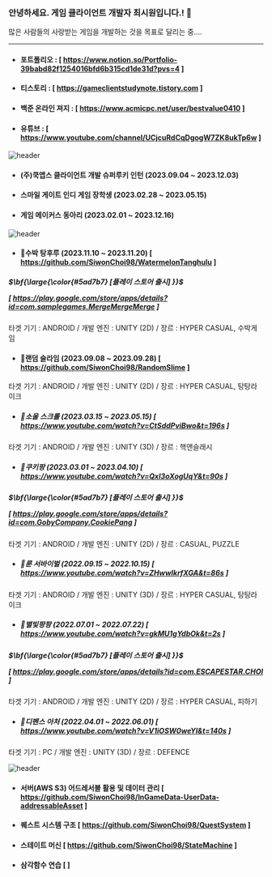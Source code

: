 ### 안녕하세요. 게임 클라이언트 개발자 최시원입니다.! 👋
많은 사람들의 사랑받는 게임을 개발하는 것을 목표로 달리는 중....


------------------------
- #### 포트폴리오 : [ https://www.notion.so/Portfolio-39babd82f1254016bfd6b315cd1de31d?pvs=4 ] 

- #### 티스토리 : [ https://gameclientstudynote.tistory.com ] 

- #### 백준 온라인 져지 : [ https://www.acmicpc.net/user/bestvalue0410 ]

- #### 유튜브 : [ https://www.youtube.com/channel/UCjcuRdCqDgogW7ZK8ukTp6w ]
<!--
**SiwonChoi98/SiwonChoi98** is a ✨ _special_ ✨ repository because its `README.md` (this file) appears on your GitHub profile.

Here are some ideas to get you started:

- 🔭 I’m currently working on ...
- 🌱 I’m currently learning ...
- 👯 I’m looking to collaborate on ...
- 🤔 I’m looking for help with ...
- 💬 Ask me about ...
- 📫 How to reach me: ...
- 😄 Pronouns: ...
- ⚡ Fun fact: ...
--> 


![header](https://capsule-render.vercel.app/api?type=cylinder&color=101010&height=50&section=header&text=😄활동내역&fontColor=ffffff&fontSize=30&animation=fadeIn&fontAlignY=55)

- #### (주)쿡앱스 클라이언트 개발 슈퍼루키 인턴 (2023.09.04 ~ 2023.12.03)
- #### 스마일 게이트 인디 게임 장학생 (2023.02.28 ~ 2023.05.15)
- #### 게임 메이커스 동아리 (2023.02.01 ~ 2023.12.16)

![header](https://capsule-render.vercel.app/api?type=cylinder&color=101010&height=50&section=header&text=⚡프로젝트&fontColor=ffffff&fontSize=30&animation=fadeIn&fontAlignY=55)

- #### 🌱수박 탕후루 (2023.11.10 ~ 2023.11.20) [ https://github.com/SiwonChoi98/WatermelonTanghulu ]
##### <p>$\bf{\large{\color{#5ad7b7} [플레이 스토어 출시] }}$</p> [ https://play.google.com/store/apps/details?id=com.samplegames.MergeMergeMerge ]
타겟 기기 : ANDROID / 개발 엔진 : UNITY (2D) / 장르 : HYPER CASUAL, 수박게임

- #### 🌱랜덤 슬라임 (2023.09.08 ~ 2023.09.28) [ https://github.com/SiwonChoi98/RandomSlime ]
타겟 기기 : ANDROID / 개발 엔진 : UNITY (2D) / 장르 : HYPER CASUAL, 탕탕라이크

- ##### 🌱소울 스크롤 (2023.03.15 ~ 2023.05.15) [ https://www.youtube.com/watch?v=CtSddPviBwo&t=196s ] 
타겟 기기 : ANDROID / 개발 엔진 : UNITY (3D) / 장르 : 핵앤슬래시 

- ##### 🌱쿠키팡 (2023.03.01 ~ 2023.04.10) [ https://www.youtube.com/watch?v=Qxl3oXogUqY&t=90s ]
##### <p>$\bf{\large{\color{#5ad7b7} [플레이 스토어 출시] }}$</p>  [ https://play.google.com/store/apps/details?id=com.GobyCompany.CookiePang ]
타겟 기기 : ANDROID / 개발 엔진 : UNITY (2D) / 장르 : CASUAL, PUZZLE

- ##### 🌱룬 서바이벌 (2022.09.15 ~ 2022.10.15) [ https://www.youtube.com/watch?v=ZHwwIkrfXGA&t=86s ]
타겟 기기 : ANDROID / 개발 엔진 : UNITY (3D) / 장르 : HYPER CASUAL, 탕탕라이크

- ##### 🌱별빛팡팡 (2022.07.01 ~ 2022.07.22) [ https://www.youtube.com/watch?v=gkMU1gYdbOk&t=2s ]
##### <p>$\bf{\large{\color{#5ad7b7} [플레이 스토어 출시] }}$</p> [ https://play.google.com/store/apps/details?id=com.ESCAPESTAR.CHOI ] 
타겟 기기 : ANDROID / 개발 엔진 : UNITY (2D) / 장르 : HYPER CASUAL, 피하기

- ##### 🌱디펜스 아처 (2022.04.01 ~ 2022.06.01) [ https://www.youtube.com/watch?v=V1iOSW0weYI&t=140s ]
타겟 기기 : PC / 개발 엔진 : UNITY (3D) / 장르 : DEFENCE

 ![header](https://capsule-render.vercel.app/api?type=cylinder&color=101010&height=50&section=header&text=🌱공부&fontColor=ffffff&fontSize=30&animation=fadeIn&fontAlignY=55)

- #### 서버(AWS S3) 어드레서블 활용 및 데이터 관리 [ https://github.com/SiwonChoi98/InGameData-UserData-addressableAsset ]

- #### 퀘스트 시스템 구조 [ https://github.com/SiwonChoi98/QuestSystem ]

- #### 스테이트 머신 [ https://github.com/SiwonChoi98/StateMachine ]

- #### 삼각함수 연습 [  ]
